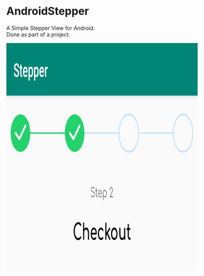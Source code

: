 # AndroidStepper
A Simple Stepper View for Android.   
Done as part of a project.     

<img src="Screenshots/s1.png" height="600" alt="Screenshot1"/> 
